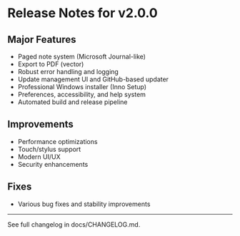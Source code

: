 # Release Notes for v2.0.0

## Major Features
- Paged note system (Microsoft Journal-like)
- Export to PDF (vector)
- Robust error handling and logging
- Update management UI and GitHub-based updater
- Professional Windows installer (Inno Setup)
- Preferences, accessibility, and help system
- Automated build and release pipeline

## Improvements
- Performance optimizations
- Touch/stylus support
- Modern UI/UX
- Security enhancements

## Fixes
- Various bug fixes and stability improvements

---
See full changelog in docs/CHANGELOG.md.
